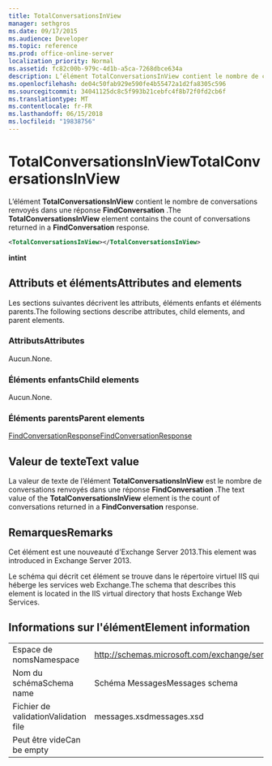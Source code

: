 ```yaml
---
title: TotalConversationsInView
manager: sethgros
ms.date: 09/17/2015
ms.audience: Developer
ms.topic: reference
ms.prod: office-online-server
localization_priority: Normal
ms.assetid: fc82c00b-979c-4d1b-a5ca-7268dbce634a
description: L’élément TotalConversationsInView contient le nombre de conversations renvoyés dans une réponse FindConversation.
ms.openlocfilehash: de04c50fab929e590fe4b55472a1d2fa8305c596
ms.sourcegitcommit: 34041125dc8c5f993b21cebfc4f8b72f0fd2cb6f
ms.translationtype: MT
ms.contentlocale: fr-FR
ms.lasthandoff: 06/15/2018
ms.locfileid: "19838756"
---
```

# <a name="totalconversationsinview"></a><span data-ttu-id="aaec0-103">TotalConversationsInView</span><span class="sxs-lookup"><span data-stu-id="aaec0-103">TotalConversationsInView</span></span>

<span data-ttu-id="aaec0-104">L’élément **TotalConversationsInView** contient le nombre de conversations renvoyés dans une réponse **FindConversation** .</span><span class="sxs-lookup"><span data-stu-id="aaec0-104">The **TotalConversationsInView** element contains the count of conversations returned in a **FindConversation** response.</span></span> 
  
```XML
<TotalConversationsInView></TotalConversationsInView>
```

 <span data-ttu-id="aaec0-105">**int**</span><span class="sxs-lookup"><span data-stu-id="aaec0-105">**int**</span></span>
## <a name="attributes-and-elements"></a><span data-ttu-id="aaec0-106">Attributs et éléments</span><span class="sxs-lookup"><span data-stu-id="aaec0-106">Attributes and elements</span></span>

<span data-ttu-id="aaec0-107">Les sections suivantes décrivent les attributs, éléments enfants et éléments parents.</span><span class="sxs-lookup"><span data-stu-id="aaec0-107">The following sections describe attributes, child elements, and parent elements.</span></span>
  
### <a name="attributes"></a><span data-ttu-id="aaec0-108">Attributs</span><span class="sxs-lookup"><span data-stu-id="aaec0-108">Attributes</span></span>

<span data-ttu-id="aaec0-109">Aucun.</span><span class="sxs-lookup"><span data-stu-id="aaec0-109">None.</span></span>
  
### <a name="child-elements"></a><span data-ttu-id="aaec0-110">Éléments enfants</span><span class="sxs-lookup"><span data-stu-id="aaec0-110">Child elements</span></span>

<span data-ttu-id="aaec0-111">Aucun.</span><span class="sxs-lookup"><span data-stu-id="aaec0-111">None.</span></span>
  
### <a name="parent-elements"></a><span data-ttu-id="aaec0-112">Éléments parents</span><span class="sxs-lookup"><span data-stu-id="aaec0-112">Parent elements</span></span>

[<span data-ttu-id="aaec0-113">FindConversationResponse</span><span class="sxs-lookup"><span data-stu-id="aaec0-113">FindConversationResponse</span></span>](findconversationresponse.md)
  
## <a name="text-value"></a><span data-ttu-id="aaec0-114">Valeur de texte</span><span class="sxs-lookup"><span data-stu-id="aaec0-114">Text value</span></span>

<span data-ttu-id="aaec0-115">La valeur de texte de l’élément **TotalConversationsInView** est le nombre de conversations renvoyés dans une réponse **FindConversation** .</span><span class="sxs-lookup"><span data-stu-id="aaec0-115">The text value of the **TotalConversationsInView** element is the count of conversations returned in a **FindConversation** response.</span></span> 
  
## <a name="remarks"></a><span data-ttu-id="aaec0-116">Remarques</span><span class="sxs-lookup"><span data-stu-id="aaec0-116">Remarks</span></span>

<span data-ttu-id="aaec0-117">Cet élément est une nouveauté d'Exchange Server 2013.</span><span class="sxs-lookup"><span data-stu-id="aaec0-117">This element was introduced in Exchange Server 2013.</span></span>
  
<span data-ttu-id="aaec0-118">Le schéma qui décrit cet élément se trouve dans le répertoire virtuel IIS qui héberge les services web Exchange.</span><span class="sxs-lookup"><span data-stu-id="aaec0-118">The schema that describes this element is located in the IIS virtual directory that hosts Exchange Web Services.</span></span>
  
## <a name="element-information"></a><span data-ttu-id="aaec0-119">Informations sur l'élément</span><span class="sxs-lookup"><span data-stu-id="aaec0-119">Element information</span></span>

|||
|:-----|:-----|
|<span data-ttu-id="aaec0-120">Espace de noms</span><span class="sxs-lookup"><span data-stu-id="aaec0-120">Namespace</span></span>  <br/> |http://schemas.microsoft.com/exchange/services/2006/messages  <br/> |
|<span data-ttu-id="aaec0-121">Nom du schéma</span><span class="sxs-lookup"><span data-stu-id="aaec0-121">Schema name</span></span>  <br/> |<span data-ttu-id="aaec0-122">Schéma Messages</span><span class="sxs-lookup"><span data-stu-id="aaec0-122">Messages schema</span></span>  <br/> |
|<span data-ttu-id="aaec0-123">Fichier de validation</span><span class="sxs-lookup"><span data-stu-id="aaec0-123">Validation file</span></span>  <br/> |<span data-ttu-id="aaec0-124">messages.xsd</span><span class="sxs-lookup"><span data-stu-id="aaec0-124">messages.xsd</span></span>  <br/> |
|<span data-ttu-id="aaec0-125">Peut être vide</span><span class="sxs-lookup"><span data-stu-id="aaec0-125">Can be empty</span></span>  <br/> ||
   


